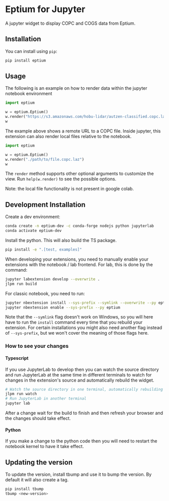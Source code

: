
# Eptium for Jupyter

A jupyter widget to display COPC and COGS data from Eptium.

## Installation

You can install using `pip`:

```bash
pip install eptium
```

## Usage

The following is an example on how to render data within the jupyter notebook environment

```python
import eptium

w = eptium.Eptium()
w.render("https://s3.amazonaws.com/hobu-lidar/autzen-classified.copc.laz")
w
```

The example above shows a remote URL to a COPC file.  Inside jupyter, this extension can also render local files relative to the notebook.  

```python
import eptium

w = eptium.Eptium()
w.render("./path/to/file.copc.laz")
w
```

The `render` method supports other optional arguments to customize the view.  Run `help(w.render)` to see the possible options.

Note: the local file functionality is not present in google colab.

## Development Installation

Create a dev environment:

```bash
conda create -n eptium-dev -c conda-forge nodejs python jupyterlab
conda activate eptium-dev
```

Install the python. This will also build the TS package.

```bash
pip install -e ".[test, examples]"
```

When developing your extensions, you need to manually enable your extensions with the
notebook / lab frontend. For lab, this is done by the command:

```bash
jupyter labextension develop --overwrite .
jlpm run build
```

For classic notebook, you need to run:

```bash
jupyter nbextension install --sys-prefix --symlink --overwrite --py eptium
jupyter nbextension enable --sys-prefix --py eptium
```

Note that the `--symlink` flag doesn't work on Windows, so you will here have to run
the `install` command every time that you rebuild your extension. For certain installations
you might also need another flag instead of `--sys-prefix`, but we won't cover the meaning
of those flags here.

### How to see your changes

#### Typescript

If you use JupyterLab to develop then you can watch the source directory and run JupyterLab at the same time in different
terminals to watch for changes in the extension's source and automatically rebuild the widget.

```bash
# Watch the source directory in one terminal, automatically rebuilding when needed
jlpm run watch
# Run JupyterLab in another terminal
jupyter lab
```

After a change wait for the build to finish and then refresh your browser and the changes should take effect.

#### Python

If you make a change to the python code then you will need to restart the notebook kernel to have it take effect.

## Updating the version

To update the version, install tbump and use it to bump the version.
By default it will also create a tag.

```bash
pip install tbump
tbump <new-version>
```
